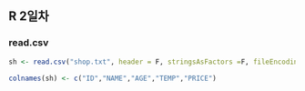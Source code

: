 ## R 2일차

### read.csv

```R
sh <- read.csv("shop.txt", header = F, stringsAsFactors =F, fileEncoding="utf-8")

colnames(sh) <- c("ID","NAME","AGE","TEMP","PRICE")
```


